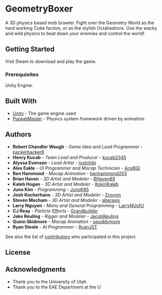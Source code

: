 # GeometryBoxer

A 3D physics based mob brawler. Fight over the Geometry World as the hard working Cube
faction, or as the stylish Octahedrons. Use the wacky and wild physics to beat down your
enemies and control the world!

## Getting Started

Visit Steam to download and play the game.

### Prerequisites

Unity Engine.

## Built With

* [Unity](https://unity3d.com/) - The game engine used
* [PuppetMaster](http://root-motion.com/puppetmasterdox/html/index.html) - Physics system framework driven by animation

## Authors

* **Robert Chandler Waugh** - *Game Idea and Lead Programmer* - [packerbacker8](https://github.com/packerbacker8)
* **Henry Kucab** - *Team Lead and Producer* - [kucab2345](https://github.com/kucab2345)
* **Alyssa Evensen** - *Lead Artist* - [lostchibi](https://github.com/lostchibi)
* **Alex Eakle** - *UI Programmer and Mocap Technician* - [AceBGI](https://github.com/AceBGI)
* **Ben Hammond** - *Mocap Animation* - [benhammond203](https://github.com/benhammond203)
* **Brian Haven** - *3D Artist and Modeler* - [BHaven89](https://github.com/BHaven89)
* **Kaleb Hogan** - *3D Artist and Modeler* - [KokiriKaleb](https://github.com/KokiriKaleb)
* **Juno Kim** - *Programming* - [JunoK95](https://github.com/JunoK95)
* **Josh Kocherhans** - *3D Artist and Modeler* - [Zrovom](https://github.com/Zrovom)
* **Steven Mecham** - *3D Artist and Modeler* - [aberaxis](https://github.com/aberaxis)
* **Larry Nguyen** - *Menu and General Programming* - [LarryNUofU](https://github.com/LarryNUofU)
* **CJ Reay** - *Particle Effects* - [Grandbuilder](https://github.com/Grandbuilder)
* **Jake Reuling** - *Rigger and Modeler* - [JacobReuling](https://github.com/JacobReuling)
* **Quinn Skidmore** - *Mocap Animation* - [squiddymore](https://github.com/squiddymore)
* **Ryan Steele** - *AI Programmer* - [RyanJST](https://github.com/RyanJST)

See also the list of [contributors](https://github.com/packerbacker8/GeometryBoxer/graphs/contributors) who participated in this project.

## License



## Acknowledgments

* Thank you to the University of Utah
* Thank you to the EAE Department at the U
